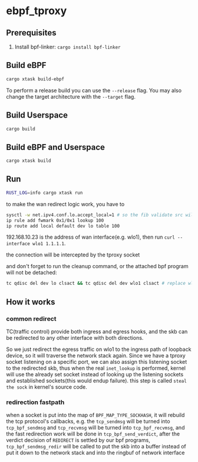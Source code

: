 # ebpf_tproxy

## Prerequisites

1. Install bpf-linker: `cargo install bpf-linker`

## Build eBPF

```bash
cargo xtask build-ebpf
```

To perform a release build you can use the `--release` flag.
You may also change the target architecture with the `--target` flag.

## Build Userspace

```bash
cargo build
```

## Build eBPF and Userspace

```bash
cargo xtask build
```

## Run


```bash
RUST_LOG=info cargo xtask run
```


to make the wan redirect logic work, you have to

```bash
sysctl -w net.ipv4.conf.lo.accept_local=1 # so the fib validate src will success
ip rule add fwmark 0x1/0x1 lookup 100
ip route add local default dev lo table 100
```

192.168.10.23 is the address of wan interface(e.g. wlo1), then run `curl --interface wlo1 1.1.1.1`.

the connection will be intercepted by the tproxy socket

and don't forget to run the cleanup command, or the attached bpf program will not be detached: 
```bash
tc qdisc del dev lo clsact && tc qdisc del dev wlo1 clsact # replace wlo1 with your interface in the args 
```


## How it works

### common redirect

TC(traffic control) provide both ingress and egress hooks, and the skb can be redirected to any other interface with both directions.

So we just redirect the egress traffic on wlo1 to the ingress path of loopback device, so it will traverse the network stack again. Since we have a tproxy socket listening on a specific port, we can also assign this listening socket to the redirected skb, thus when the real `inet_lookup` is performed, kernel will use the already set socket instead of looking up the listening sockets and established sockets(this would endup failure). this step is called `steal the sock` in kernel's source code.

### redirection fastpath

when a socket is put into the map of `BPF_MAP_TYPE_SOCKHASH`, it will rebuild the tcp protocol's callbacks, e.g. the `tcp_sendmsg` will be turned into `tcp_bpf_sendmsg` and `tcp_recvmsg` will be turned into `tcp_bpf_recvmsg`, and the fast redirection work will be done in `tcp_bpf_send_verdict`, after the verdict decision of `REDIRECT` is settled by our bpf programs, `tcp_bpf_sendmsg_redir` will be called to put the skb into a buffer instead of put it down to the network stack and into the ringbuf of network interface